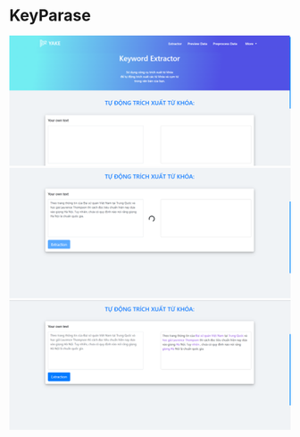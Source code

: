 # KeyParase


![This is an image](https://github.com/khaCrz/KeyParase/blob/master/img/Home1.png)
![This is an image](https://github.com/khaCrz/KeyParase/blob/master/img/Home2.png)
![This is an image](https://github.com/khaCrz/KeyParase/blob/master/img/Home3.png)

